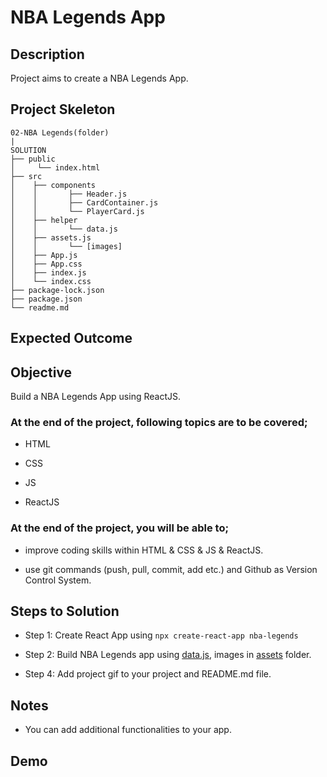 # NBA Legends App 

## Description

Project aims to create a NBA Legends App.


## Project Skeleton

```
02-NBA Legends(folder)
|     
SOLUTION
├── public
│     └── index.html
├── src
│    ├── components
│    │       ├── Header.js
│    │       ├── CardContainer.js
│    │       └── PlayerCard.js
│    ├── helper
│    │       └── data.js
│    ├── assets.js
│    │       └── [images]
│    ├── App.js
│    ├── App.css
│    ├── index.js
│    └── index.css
├── package-lock.json
├── package.json
└── readme.md 
```

## Expected Outcome

<!-- ![Project Snapshot](./nba-legends.gif) -->

## Objective

Build a NBA Legends App using ReactJS.

### At the end of the project, following topics are to be covered;

- HTML

- CSS

- JS

- ReactJS

### At the end of the project, you will be able to;

- improve coding skills within HTML & CSS & JS & ReactJS.

- use git commands (push, pull, commit, add etc.) and Github as Version Control System.

## Steps to Solution

- Step 1: Create React App using `npx create-react-app nba-legends`

- Step 2: Build NBA Legends app using [data.js](data.js), images in [assets](./assets/) folder.

- Step 4: Add project gif to your project and README.md file.

## Notes

- You can add additional functionalities to your app.

## Demo

<!-- <a href="https://nba-legends.vercel.app/" target="_blank">NBA Legends App</a> -->
